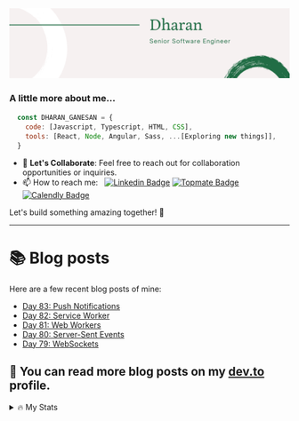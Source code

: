 <img src="./Banner.png" alt="Dharan">

### A little more about me...

```javascript
  const DHARAN_GANESAN = {
    code: [Javascript, Typescript, HTML, CSS],
    tools: [React, Node, Angular, Sass, ...[Exploring new things]],
  }
```

- 💌 **Let's Collaborate**: Feel free to reach out for collaboration opportunities or inquiries.
- 📫 How to reach me: &nbsp; [![Linkedin Badge](https://img.shields.io/badge/-Dharan_Ganesan-blue?style=flat&logo=Linkedin&logoColor=white)](https://www.linkedin.com/in/dharan-ganesan)
[![Topmate Badge](https://img.shields.io/badge/Topmate-Dharan_Ganesan-blue?style=flat&logo=Topmate&color=ff5b5b)](https://topmate.io/dharan_ganesan) [![Calendly Badge](https://img.shields.io/badge/Calendly-Dharan_Ganesan-blue?&color=white)](https://calendly.com/dharang/15min)

Let's build something amazing together! 🚀

---

# 📚 Blog posts
Here are a few recent blog posts of mine:

<!-- BLOG-POST-LIST:START -->
- [Day 83: Push Notifications](https://dev.to/dhrn/day-83-push-notifications-274a)
- [Day 82: Service Worker](https://dev.to/dhrn/day-82-service-worker-67d)
- [Day 81: Web Workers](https://dev.to/dhrn/day-81-web-workers-4ec0)
- [Day 80: Server-Sent Events](https://dev.to/dhrn/day-80-server-sent-events-31oo)
- [Day 79: WebSockets](https://dev.to/dhrn/day-79-websockets-2on9)
<!-- BLOG-POST-LIST:END -->


📖 You can read more blog posts on my [dev.to](https://dev.to/dhrn) profile.
---

<details>
  <summary>🔥 My Stats</summary>

[![GitHub Streak](http://github-readme-streak-stats.herokuapp.com?user=dhrn&theme=dark&background=000000)](https://git.io/streak-stats)

[![Top Langs](https://github-readme-stats.vercel.app/api/top-langs/?username=dhrn&layout=compact&theme=vision-friendly-dark)](https://github.com/anuraghazra/github-readme-stats)

</details>
